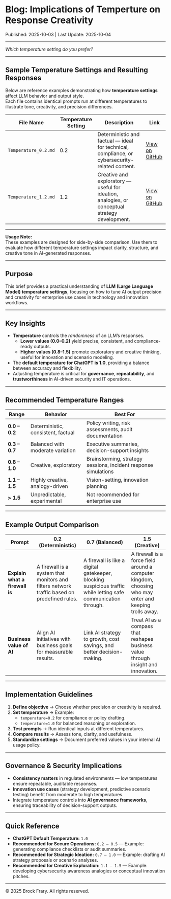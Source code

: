 # Blog:  Implications of Temperture on Response Creativity
Published: 2025-10-03 | Last Update: 2025-10-04

---

_Which temperature setting do you prefer?_

---

## Sample Temperature Settings and Resulting Responses

Below are reference examples demonstrating how **temperature settings** affect LLM behavior and output style.  
Each file contains identical prompts run at different temperatures to illustrate tone, creativity, and precision differences.

| **File Name** | **Temperature Setting** | **Description** | **Link** |
|----------------|--------------------------|------------------|-----------|
| `Temperature_0.2.md` | 0.2 | Deterministic and factual — ideal for technical, compliance, or cybersecurity-related content. | [View on GitHub](https://github.com/VoxSecuritatis/Blog-AI-PromptEngineering-Temperature/blob/main/Temperature_0.2.md) |
| `Temperature_1.2.md` | 1.2 | Creative and exploratory — useful for ideation, analogies, or conceptual strategy development. | [View on GitHub](https://github.com/VoxSecuritatis/Blog-AI-PromptEngineering-Temperature/blob/main/Temperature_1.2.md) |

---

**Usage Note:**  
These examples are designed for side-by-side comparison. Use them to evaluate how different temperature settings impact clarity, structure, and creative tone in AI-generated responses.


---

## Purpose
This brief provides a practical understanding of **LLM (Large Language Model) temperature settings**, focusing on how to tune AI output precision and creativity for enterprise use cases in technology and innovation workflows.

---

## Key Insights

- **Temperature** controls the *randomness* of an LLM’s responses.  
  - **Lower values (0.0–0.2)** yield precise, consistent, and compliance-ready outputs.  
  - **Higher values (0.8–1.5)** promote exploratory and creative thinking, useful for innovation and scenario modeling.  
- The **default temperature for ChatGPT is 1.0**, providing a balance between accuracy and flexibility.  
- Adjusting temperature is critical for **governance**, **repeatability**, and **trustworthiness** in AI-driven security and IT operations.

---

## Recommended Temperature Ranges

| **Range** | **Behavior** | **Best For** |
|------------|--------------|--------------|
| **0.0 – 0.2** | Deterministic, consistent, factual | Policy writing, risk assessments, audit documentation |
| **0.3 – 0.7** | Balanced with moderate variation | Executive summaries, decision-support insights |
| **0.8 – 1.0** | Creative, exploratory | Brainstorming, strategy sessions, incident response simulations |
| **1.1 – 1.5** | Highly creative, analogy-driven | Vision-setting, innovation planning |
| **> 1.5** | Unpredictable, experimental | Not recommended for enterprise use |

---

## Example Output Comparison

| **Prompt** | **0.2 (Deterministic)** | **0.7 (Balanced)** | **1.5 (Creative)** |
|-------------|--------------------------|--------------------|--------------------|
| **Explain what a firewall is** | A firewall is a system that monitors and filters network traffic based on predefined rules. | A firewall is like a digital gatekeeper, blocking suspicious traffic while letting safe communication through. | A firewall is a force field around a computer kingdom, choosing who may enter and keeping trolls away. |
| **Business value of AI** | Align AI initiatives with business goals for measurable results. | Link AI strategy to growth, cost savings, and better decision-making. | Treat AI as a compass that reshapes business value through insight and innovation. |

---

## Implementation Guidelines

1. **Define objective** → Choose whether precision or creativity is required.  
2. **Set temperature** → Example:  
   - `temperature=0.2` for compliance or policy drafting.  
   - `temperature=1.0` for balanced reasoning or exploration.  
3. **Test prompts** → Run identical inputs at different temperatures.  
4. **Compare results** → Assess tone, clarity, and usefulness.  
5. **Standardize settings** → Document preferred values in your internal AI usage policy.

---

## Governance & Security Implications

- **Consistency matters** in regulated environments — low temperatures ensure repeatable, auditable responses.  
- **Innovation use cases** (strategy development, predictive scenario testing) benefit from moderate to high temperatures.  
- Integrate temperature controls into **AI governance frameworks**, ensuring traceability of decision-support outputs.

---

## Quick Reference

- **ChatGPT Default Temperature:** `1.0`  
- **Recommended for Secure Operations:** `0.2 – 0.5` — Example: generating compliance checklists or audit summaries.
- **Recommended for Strategic Ideation:** `0.7 – 1.0` — Example: drafting AI strategy proposals or scenario analyses.
- **Recommended for Creative Exploration:** `1.1 – 1.5` — Example: developing cybersecurity awareness analogies or conceptual innovation pitches.
  
---

© 2025 Brock Frary. All rights reserved.
